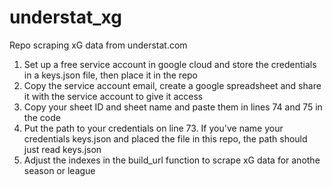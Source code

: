 # understat_xg
Repo scraping xG data from understat.com

1. Set up a free service account in google cloud and store the credentials in a keys.json file, then place it in the repo
2. Copy the service account email, create a google spreadsheet and share it with the service account to give it access
3. Copy your sheet ID and sheet name and paste them in lines 74 and 75 in the code
4. Put the path to your credentials on line 73. If you've name your credentials keys.json and placed the file in this repo, the path should just read keys.json
5. Adjust the indexes in the build_url function to scrape xG data for anothe season or league 
